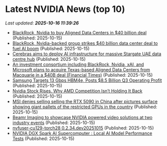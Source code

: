 # Latest NVIDIA News (top 10)
_Last updated: **2025-10-16 11:39:26**_

- [BlackRock, Nvidia to buy Aligned Data Centers in $40 billion deal](https://www.channelnewsasia.com/business/blackrock-nvidia-backed-ai-consortium-buy-aligned-data-centers-in-40-billion-deal-5404131) (Published: 2025-10-15)
- [BlackRock, Nvidia-backed group strikes $40 billion data center deal to fuel AI boom](https://consent.yahoo.com/v2/collectConsent?sessionId=1_cc-session_f634bb6a-7b44-4300-be9d-c633f89b4fa2) (Published: 2025-10-15)
- [Cerebras aims to deploy AI infrastructure for massive Stargate UAE data centre hub](https://finance.yahoo.com/news/cerebras-aims-deploy-ai-infrastructure-113635298.html) (Published: 2025-10-15)
- [An investment consortium including BlackRock, Nvidia, xAI, and Microsoft plans to acquire Texas-based Aligned Data Centers from Macquarie in a $40B deal (Financial Times)](https://www.techmeme.com/251015/p19) (Published: 2025-10-15)
- [Samsung Targets 13 Gbps HBM4e, Posts $8.5 Billion Q3 Operating Profit](https://www.techpowerup.com/341923/samsung-targets-13-gbps-hbm4e-posts-usd-8-5-billion-q3-operating-profit) (Published: 2025-10-15)
- [Nvidia Stock Rises. Why AMD Competition Isn’t Holding It Back](https://biztoc.com/x/7cfec8b5263a6316) (Published: 2025-10-15)
- [MSI denies selling selling the RTX 5090 in China after pictures surface showing giant pallets of the restricted GPUs in the country](https://www.pcgamer.com/hardware/graphics-cards/msi-denies-selling-selling-the-rtx-5090-in-china-after-pictures-surface-showing-giant-pallets-of-the-restricted-gpus-in-the-country/) (Published: 2025-10-15)
- [Beamr Imaging to showcase NVIDIA powered video solutions at two industry events](https://thefly.com/permalinks/entry.php/id4213904/BMR;NVDA-Beamr-Imaging-to-showcase-NVIDIA-powered-video-solutions-at-two-industry-events) (Published: 2025-10-15)
- [nvfuser-cu129-torch28 0.2.34.dev20251015](https://pypi.org/project/nvfuser-cu129-torch28/0.2.34.dev20251015/) (Published: 2025-10-15)
- [NVIDIA DGX Spark AI Supercomputer : Local AI Model Performance Tests](https://www.geeky-gadgets.com/nvidia-dgx-spark-ai-performance-benchmarks/) (Published: 2025-10-15)
